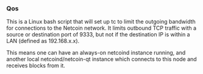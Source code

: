 ### Qos ###

This is a Linux bash script that will set up tc to limit the outgoing bandwidth for connections to the Netcoin network. It limits outbound TCP traffic with a source or destination port of 9333, but not if the destination IP is within a LAN (defined as 192.168.x.x).

This means one can have an always-on netcoind instance running, and another local netcoind/netcoin-qt instance which connects to this node and receives blocks from it.
